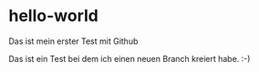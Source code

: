 # hello-world
Das ist mein erster Test mit Github

Das ist ein Test bei dem ich einen neuen Branch kreiert habe. :-)

